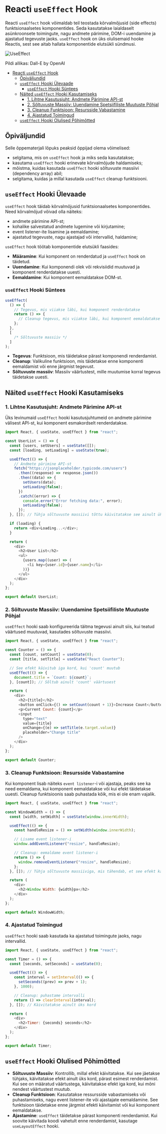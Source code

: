 # Reacti `useEffect` Hook

Reacti `useEffect` hook võimaldab teil teostada kõrvalmõjusid (side effects) funktsionaalsetes komponentides. Seda kasutatakse laialdaselt asünkroonsete toimingute, nagu andmete pärimine, DOM-i uuendamine ja ajastatud tegevuste jaoks. `useEffect` hook on üks olulisemaid hooke Reactis, sest see aitab hallata komponentide elutsükli sündmusi.

![UseEffect](UseEffect.webp)

Pildi allikas: Dall-E by OpenAI

- [Reacti `useEffect` Hook](#reacti-useeffect-hook)
  - [Õpiväljundid](#õpiväljundid)
  - [`useEffect` Hooki Ülevaade](#useeffect-hooki-ülevaade)
    - [`useEffect` Hooki Süntees](#useeffect-hooki-süntees)
  - [Näited `useEffect` Hooki Kasutamiseks](#näited-useeffect-hooki-kasutamiseks)
    - [1. Lihtne Kasutusjuht: Andmete Pärimine API-st](#1-lihtne-kasutusjuht-andmete-pärimine-api-st)
    - [2. Sõltuvuste Massiiv: Uuendamine Spetsiifiliste Muutuste Põhjal](#2-sõltuvuste-massiiv-uuendamine-spetsiifiliste-muutuste-põhjal)
    - [3. Cleanup Funktsioon: Resursside Vabastamine](#3-cleanup-funktsioon-resursside-vabastamine)
    - [4. Ajastatud Toimingud](#4-ajastatud-toimingud)
  - [`useEffect` Hooki Olulised Põhimõtted](#useeffect-hooki-olulised-põhimõtted)

## Õpiväljundid

Selle õppematerjali lõpuks peaksid õppijad olema võimelised:

- selgitama, mis on `useEffect` hook ja miks seda kasutatakse;
- kasutama `useEffect` hooki erinevate kõrvalmõjude haldamiseks;
- mõistma, kuidas kasutada `useEffect` hooki sõltuvuste massiivi (dependency array) abil;
- selgitama, kuidas ja millal kasutada `useEffect` cleanup funktsiooni.

## `useEffect` Hooki Ülevaade

`useEffect` hook täidab kõrvalmõjusid funktsionaalsetes komponentides. Need kõrvalmõjud võivad olla näiteks:

- andmete pärimine API-st;
- kohalike salvestatud andmete lugemine või kirjutamine;
- event listener-ite lisamine ja eemaldamine;
- ajastatud tegevuste, nagu ajastajad või intervallid, haldamine;

`useEffect` hook töötab komponentide elutsükli faasides:

- **Määramine**: Kui komponent on renderdatud ja `useEffect` hook on täidetud.
- **Uuendamine**: Kui komponendi olek või rekvisiidid muutuvad ja komponent renderdatakse uuesti.
- **Eemaldamine**: Kui komponent eemaldatakse DOM-st.

### `useEffect` Hooki Süntees

```javascript
useEffect(
  () => {
    // Tegevus, mis viiakse läbi, kui komponent renderdatakse
    return () => {
      // Cleanup tegevus, mis viiakse läbi, kui komponent eemaldatakse või enne järgmist tegevust
    };
  },
  [
    /* Sõltuvuste massiiv */
  ]
);
```

- **Tegevus**: Funktsioon, mis täidetakse pärast komponendi renderdamist.
- **Cleanup**: Valikuline funktsioon, mis täidetakse enne komponenti eemaldamist või enne järgmist tegevust.
- **Sõltuvuste massiiv**: Massiiv väärtustest, mille muutumise korral tegevus täidetakse uuesti.

## Näited `useEffect` Hooki Kasutamiseks

### 1. Lihtne Kasutusjuht: Andmete Pärimine API-st

Üks levinumaid `useEffect` hooki kasutusjuhtumeid on andmete pärimine välisest API-st, kui komponent esmakordselt renderdatakse.

```javascript
import React, { useState, useEffect } from "react";

const UserList = () => {
  const [users, setUsers] = useState([]);
  const [loading, setLoading] = useState(true);

  useEffect(() => {
    // Andmete pärimine API-st
    fetch("https://jsonplaceholder.typicode.com/users")
      .then((response) => response.json())
      .then((data) => {
        setUsers(data);
        setLoading(false);
      })
      .catch((error) => {
        console.error("Error fetching data:", error);
        setLoading(false);
      });
  }, []); // Tühja sõltuvuste massiivi tõttu käivitatakse see ainult üks kord, pärast esimest renderdamist

  if (loading) {
    return <div>Loading...</div>;
  }

  return (
    <div>
      <h2>User List</h2>
      <ul>
        {users.map((user) => (
          <li key={user.id}>{user.name}</li>
        ))}
      </ul>
    </div>
  );
};

export default UserList;
```

### 2. Sõltuvuste Massiiv: Uuendamine Spetsiifiliste Muutuste Põhjal

`useEffect` hooki saab konfigureerida täitma tegevusi ainult siis, kui teatud väärtused muutuvad, kasutades sõltuvuste massiivi.

```javascript
import React, { useState, useEffect } from "react";

const Counter = () => {
  const [count, setCount] = useState(0);
  const [title, setTitle] = useState("React Counter");

  // See efekt käivitub iga kord, kui 'count' muutub
  useEffect(() => {
    document.title = `Count: ${count}`;
  }, [count]); // Sõltub ainult 'count' väärtusest

  return (
    <div>
      <h2>{title}</h2>
      <button onClick={() => setCount(count + 1)}>Increase Count</button>
      <p>Current Count: {count}</p>
      <input
        type="text"
        value={title}
        onChange={(e) => setTitle(e.target.value)}
        placeholder="Change title"
      />
    </div>
  );
};

export default Counter;
```

### 3. Cleanup Funktsioon: Resursside Vabastamine

Kui komponent lisab näiteks `event listener`-i või ajastaja, peaks see ka need eemaldama, kui komponent eemaldatakse või kui efekt täidetakse uuesti. Cleanup funktsioonis saab puhastada kõik, mis ei ole enam vajalik.

```javascript
import React, { useState, useEffect } from "react";

const WindowWidth = () => {
  const [width, setWidth] = useState(window.innerWidth);

  useEffect(() => {
    const handleResize = () => setWidth(window.innerWidth);

    // Lisame event listener-i
    window.addEventListener("resize", handleResize);

    // Cleanup: eemaldame event listener-i
    return () => {
      window.removeEventListener("resize", handleResize);
    };
  }, []); // Tühja sõltuvuste massiiviga, mis tähendab, et see efekt käivitatakse ainult üks kord

  return (
    <div>
      <h2>Window Width: {width}px</h2>
    </div>
  );
};

export default WindowWidth;
```

### 4. Ajastatud Toimingud

`useEffect` hooki saab kasutada ka ajastatud toimingute jaoks, nagu intervallid.

```javascript
import React, { useState, useEffect } from "react";

const Timer = () => {
  const [seconds, setSeconds] = useState(0);

  useEffect(() => {
    const interval = setInterval(() => {
      setSeconds((prev) => prev + 1);
    }, 1000);

    // Cleanup: puhastame intervalli
    return () => clearInterval(interval);
  }, []); // Käivitatakse ainult üks kord

  return (
    <div>
      <h2>Timer: {seconds} seconds</h2>
    </div>
  );
};

export default Timer;
```

## `useEffect` Hooki Olulised Põhimõtted

- **Sõltuvuste Massiiv**: Kontrollib, millal efekt käivitatakse. Kui see jäetakse tühjaks, käivitatakse efekt ainult üks kord, pärast esimest renderdamist. Kui see on määratud väärtustega, käivitatakse efekt iga kord, kui mõni nendest väärtustest muutub.
- **Cleanup Funktsioon**: Kasutatakse ressursside vabastamiseks või puhastamiseks, nagu event listener-ite või ajastajate eemaldamine. See funktsioon täidetakse enne järgmist efekti käivitamist või kui komponent eemaldatakse.
- **Ajastamine**: `useEffect` täidetakse pärast komponenti renderdamist. Kui soovite käivitada koodi vahetult enne renderdamist, kasutage `useLayoutEffect` hooki.
